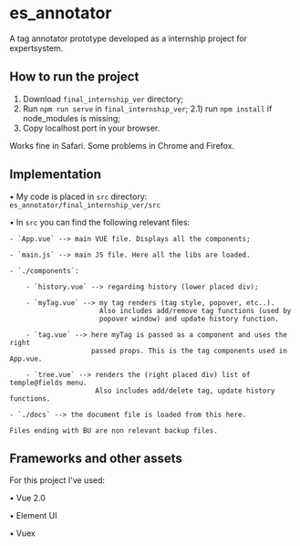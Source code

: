 # es_annotator

A tag annotator prototype developed as a internship project for expertsystem.


## How to run the project

1) Download `final_internship_ver` directory;
2) Run `npm run serve` in `final_internship_ver`;
2.1) run `npm install` if node_modules is missing;
3) Copy localhost port in your browser.

Works fine in Safari.
Some problems in Chrome and Firefox.


## Implementation

•   My code is placed in `src` directory:
    `es_annotator/final_internship_ver/src`
    
•   In `src` you can find the following relevant files:
    
    - `App.vue` --> main VUE file. Displays all the components;
    
    - `main.js` --> main JS file. Here all the libs are loaded.
    
    - `./components`:
       
        - `history.vue` --> regarding history (lower placed div);
       
        - `myTag.vue` --> my tag renders (tag style, popover, etc..).
                          Also includes add/remove tag functions (used by
                          popover window) and update history function.
       
        - `tag.vue` --> here myTag is passed as a component and uses the right
                        passed props. This is the tag components used in App.vue.
       
        - `tree.vue` --> renders the (right placed div) list of temple@fields menu.
                         Also includes add/delete tag, update history functions.
    
    - `./docs` --> the document file is loaded from this here.
    
    Files ending with BU are non relevant backup files.
    

## Frameworks and other assets

For this project I've used:

• Vue 2.0

• Element UI

• Vuex

